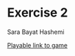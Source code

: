 # Exercise 2

Sara Bayat Hashemi

[Playable link to game](https://SaraHashemii.github.io/game615-spring2023/exercises/exercise02/play/)
